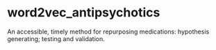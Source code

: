 # word2vec_antipsychotics
An accessible, timely method for repurposing medications: hypothesis generating; testing and validation. 
